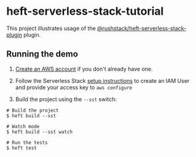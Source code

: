 # heft-serverless-stack-tutorial

This project illustrates usage of the
[@rushstack/heft-serverless-stack-plugin](https://www.npmjs.com/package/@rushstack/heft-serverless-stack-plugin)
plugin.

## Running the demo

1. [Create an AWS account](https://serverless-stack.com/chapters/create-an-aws-account.html) if you don't already have one.

2. Follow the Serverless Stack [setup instructions](https://serverless-stack.com/chapters/create-an-iam-user.html) to create an IAM User and provide your access key to `aws configure`

3. Build the project using the `--sst` switch:

```shell
# Build the project
$ heft build --sst

# Watch mode
$ heft build --sst watch

# Run the tests
$ heft test
```
